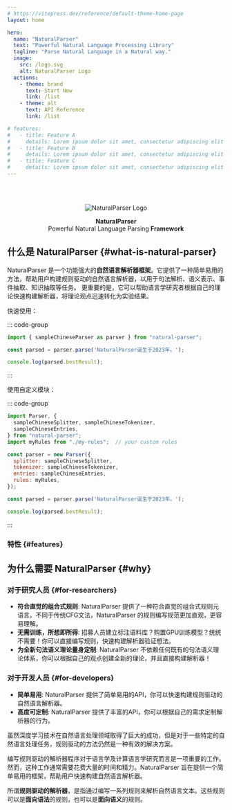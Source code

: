 ```yaml
---
# https://vitepress.dev/reference/default-theme-home-page
layout: home

hero:
  name: "NaturalParser"
  text: "Powerful Natural Language Processing Library"
  tagline: "Parse Natural Language in a Natural way."
  image:
    src: /logo.svg
    alt: NaturalParser Logo
  actions:
    - theme: brand
      text: Start Now
      link: /list
    - theme: alt
      text: API Reference
      link: /list

# features:
#   - title: Feature A
#     details: Lorem ipsum dolor sit amet, consectetur adipiscing elit
#   - title: Feature B
#     details: Lorem ipsum dolor sit amet, consectetur adipiscing elit
#   - title: Feature C
#     details: Lorem ipsum dolor sit amet, consectetur adipiscing elit
---
```



<!-- # NaturalParser -->

<br/><br/>

<center>

![NaturalParser Logo](/icon/Parser-icon-bg-128grey.svg)

**NaturalParser**\
Powerful Natural Language Parsing **Framework**

</center>


## 什么是 NaturalParser {#what-is-natural-parser}

NaturalParser 是一个功能强大的**自然语言解析器框架**。它提供了一种简单易用的方法，帮助用户构建规则驱动的自然语言解析器，以用于句法解析、语义表示、事件抽取、知识抽取等任务。
更重要的是，它可以帮助语言学研究者根据自己的理论快速构建解析器，将理论观点迅速转化为实验结果。

快速使用：

::: code-group

```js [preset-usecase.js]
import { sampleChineseParser as parser } from "natural-parser";

const parsed = parser.parse('NaturalParser诞生于2023年。');

console.log(parsed.bestResult);
```

:::

使用自定义模块：

::: code-group

```js [custom-parser-usecase.js]
import Parser, {
  sampleChineseSplitter, sampleChineseTokenizer,
  sampleChineseEntries,
} from "natural-parser";
import myRules from "./my-rules";  // your custom rules

const parser = new Parser({
  splitter: sampleChineseSplitter,
  tokenizer: sampleChineseTokenizer,
  entries: sampleChineseEntries,
  rules: myRules,
});

const parsed = parser.parse('NaturalParser诞生于2023年。');

console.log(parsed.bestResult);
```

:::


<!-- - **规则驱动**: NaturalParser 采用规则驱动的方法，用户可以通过编写规则来构建自然语言解析器。
- **高度可定制**: NaturalParser 提供了丰富的API，用户可以根据自己的需求定制解析器的行为。 -->



### 特性 {#features}


## 为什么需要 NaturalParser {#why}

### 对于研究人员 {#for-researchers}

- **符合直觉的组合式规则**: NaturalParser 提供了一种符合直觉的组合式规则元语言。不同于传统CFG文法，NaturalParser 的规则编写规范更加直观，更容易理解。
- **无需训练，所想即所得**: 招募人员建立标注语料库？购置GPU训练模型？统统不需要！你可以直接编写规则，快速构建解析器验证想法。
- **为全新句法语义理论量身定制**: NaturalParser 不依赖任何既有的句法语义理论体系，你可以根据自己的观点创建全新的理论，并且直接构建解析器！


### 对于开发人员 {#for-developers}

- **简单易用**: NaturalParser 提供了简单易用的API，你可以快速构建规则驱动的自然语言解析器。
- **高度可定制**: NaturalParser 提供了丰富的API，你可以根据自己的需求定制解析器的行为。





虽然深度学习技术在自然语言处理领域取得了巨大的成功，但是对于一些特定的自然语言处理任务，规则驱动的方法仍然是一种有效的解决方案。

编写规则驱动的解析器程序对于语言学及计算语言学研究而言是一项重要的工作。然而，这种工作通常需要花费大量的时间和精力。NaturalParser 旨在提供一个简单易用的框架，帮助用户快速构建自然语言解析器。

<!-- #### 规则驱动的解析器 {#rule-driven-parser} -->



所谓**规则驱动的解析器**，是指通过编写一系列规则来解析自然语言文本。这些规则可以是**面向语法**的规则，也可以是**面向语义**的规则。



<!-- ## 相关工作 {#related-works} -->



